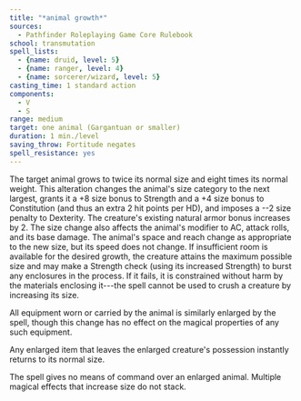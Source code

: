 ```yaml
---
title: "*animal growth*"
sources:
  - Pathfinder Roleplaying Game Core Rulebook
school: transmutation
spell_lists:
  - {name: druid, level: 5}
  - {name: ranger, level: 4}
  - {name: sorcerer/wizard, level: 5}
casting_time: 1 standard action
components:
  - V
  - S
range: medium
target: one animal (Gargantuan or smaller)
duration: 1 min./level
saving_throw: Fortitude negates
spell_resistance: yes
---
```


The target animal grows to twice its normal size and eight times its normal weight. This alteration changes the animal's size category to the next largest, grants it a +8 size bonus to Strength and a +4 size bonus to Constitution (and thus an extra 2 hit points per HD), and imposes a --2 size penalty to Dexterity. The creature's existing natural armor bonus increases by 2. The size change also affects the animal's modifier to AC, attack rolls, and its base damage. The animal's space and reach change as appropriate to the new size, but its speed does not change. If insufficient room is available for the desired growth, the creature attains the maximum possible size and may make a Strength check (using its increased Strength) to burst any enclosures in the process. If it fails, it is constrained without harm by the materials enclosing it---the spell cannot be used to crush a creature by increasing its size.

All equipment worn or carried by the animal is similarly enlarged by the spell, though this change has no effect on the magical properties of any such equipment.

Any enlarged item that leaves the enlarged creature's possession instantly returns to its normal size.

The spell gives no means of command over an enlarged animal. Multiple magical effects that increase size do not stack.

